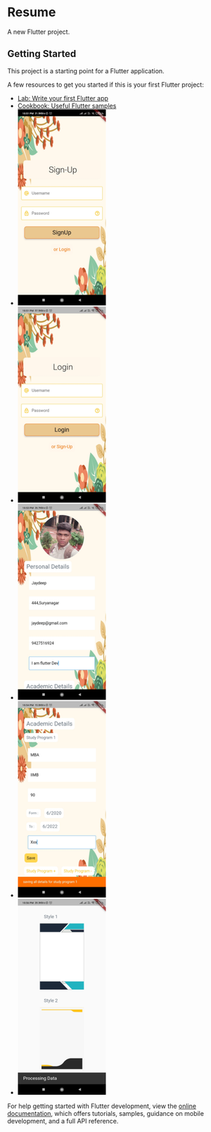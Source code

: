# Resume

A new Flutter project.

## Getting Started

This project is a starting point for a Flutter application.

A few resources to get you started if this is your first Flutter project:

- [Lab: Write your first Flutter app](https://docs.flutter.dev/get-started/codelab)
- [Cookbook: Useful Flutter samples](https://docs.flutter.dev/cookbook)
- <img alt="Alt text" src="assets/demo/signup.jpg" title="SignUp Screen" width=200/>
- <img alt="Alt text" src="assets/demo/login.jpg" title="Login Screen" width=200/>
- <img alt="Alt text" src="assets/demo/profile.jpg" title="Profile Screen" width=200/>
- <img alt="Alt text" src="assets/demo/acadmic.jpg" title="Detail Screen" width=200/>
- <img alt="Alt text" src="assets/demo/type.jpg" title="Select Resume Type Screen" width=200/>

For help getting started with Flutter development, view the
[online documentation](https://docs.flutter.dev/), which offers tutorials,
samples, guidance on mobile development, and a full API reference.
